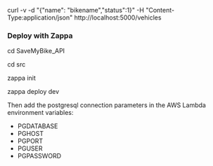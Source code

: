 curl -v -d "{\"name\": \"bikename\",\"status\":1}" -H "Content-Type:application/json" http://localhost:5000/vehicles

### Deploy with Zappa

cd SaveMyBike_API

cd src

zappa init

zappa deploy dev

Then add the postgresql connection parameters in the AWS Lambda environment variables:

- PGDATABASE
- PGHOST
- PGPORT
- PGUSER
- PGPASSWORD